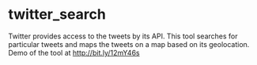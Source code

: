 twitter_search
==============

Twitter provides access to the tweets by its API. This tool searches for particular tweets and maps the tweets on a map based on its geolocation. Demo of the tool at http://bit.ly/12mY46s
